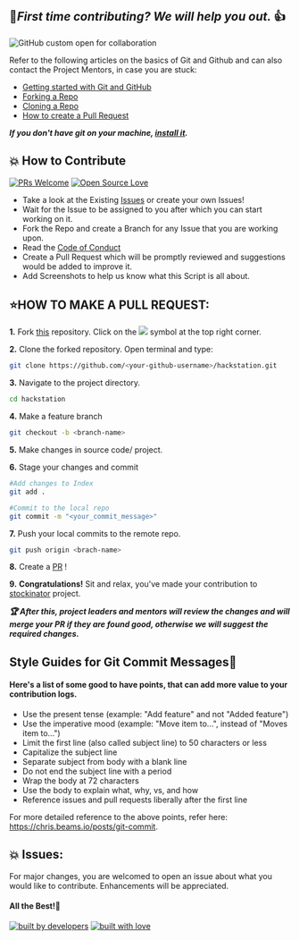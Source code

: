 ## 🤝***First time contributing? We will help you out.*** 👍

![GitHub custom open for collaboration](https://img.shields.io/badge/Open%20For-Collaboration-brightgreen?style=for-the-badge)

Refer to the following articles on the basics of Git and Github and can also contact the Project Mentors, in case you are stuck:


- [Getting started with Git and GitHub](https://docs.github.com/en/free-pro-team@latest/github/getting-started-with-github)
- [Forking a Repo](https://help.github.com/en/github/getting-started-with-github/fork-a-repo)
- [Cloning a Repo](https://help.github.com/en/desktop/contributing-to-projects/creating-a-pull-request)
- [How to create a Pull Request](https://opensource.com/article/19/7/create-pull-request-github)

***If you don't have git on your machine, [install it](https://help.github.com/articles/set-up-git/).***

## 💥 How to Contribute

[![PRs Welcome](https://img.shields.io/badge/PRs-welcome-brightgreen.svg?style=flat-square)](http://makeapullrequest.com)
[![Open Source Love](https://badges.frapsoft.com/os/v1/open-source.png?v=103)](https://github.com/ellerbrock/open-source-badges/)

- Take a look at the Existing [Issues](https://github.com/ashishnagpal2498/hackstation/issues) or create your own Issues!
- Wait for the Issue to be assigned to you after which you can start working on it.
- Fork the Repo and create a Branch for any Issue that you are working upon.
- Read the [Code of Conduct](https://github.com/ashishnagpal2498/hackstation/blob/master/CODE_OF_CONDUCT.md)
- Create a Pull Request which will be promptly reviewed and suggestions would be added to improve it.
- Add Screenshots to help us know what this Script is all about.

## ⭐HOW TO MAKE A PULL REQUEST:

**1.** Fork [this](https://github.com/ashishnagpal2498/hackstation) repository.
Click on the <a href="https://github.com/ashishnagpal2498/hackstation"><img src="https://img.icons8.com/ios/24/000000/code-fork.png"></a> symbol at the top right corner.

**2.** Clone the forked repository. Open terminal and type:

```bash
git clone https://github.com/<your-github-username>/hackstation.git
```

**3.** Navigate to the project directory.

```bash
cd hackstation
```

**4.** Make a feature branch
```bash
git checkout -b <branch-name>

```
**5.** Make changes in source code/ project.

**6.** Stage your changes and commit

```bash
#Add changes to Index
git add .

#Commit to the local repo
git commit -m "<your_commit_message>"
```

**7.** Push your local commits to the remote repo.

```bash
git push origin <brach-name>
```

**8.** Create a [PR](https://help.github.com/en/github/collaborating-with-issues-and-pull-requests/creating-a-pull-request) !

**9.** **Congratulations!** Sit and relax, you've made your contribution to [stockinator](https://github.com/ashishnagpal2498/hackstation) project.


***:trophy: After this, project leaders and mentors will review the changes and will merge your PR if they are found good, otherwise we will suggest the required changes.***

## Style Guides for Git Commit Messages:memo:

#### Here's a list of some good to have points, that can add more value to your contribution logs.

- Use the present tense (example: "Add feature" and not "Added feature")
- Use the imperative mood (example: "Move item to...", instead of "Moves item to...")
- Limit the first line (also called subject line) to 50 characters or less
- Capitalize the subject line
- Separate subject from body with a blank line
- Do not end the subject line with a period
- Wrap the body at 72 characters
- Use the body to explain what, why, vs, and how
- Reference issues and pull requests liberally after the first line

For more detailed reference to the above points, refer here: https://chris.beams.io/posts/git-commit.

## 💥 Issues:
For major changes, you are welcomed to open an issue  about what you would like to contribute. Enhancements will be appreciated.

#### All the Best!🥇

<p align = "center">

<a href="https://github.com/akrish4"><img src="http://ForTheBadge.com/images/badges/built-by-developers.svg" alt="built by developers"></a>
[![built with love](https://forthebadge.com/images/badges/built-with-love.svg)](https://github.com/ashishnagpal2498/hackstation)

</p>




